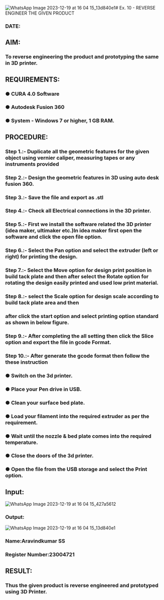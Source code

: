 ![WhatsApp Image 2023-12-19 at 16 04 15_13d840e1](https://github.com/aravindkumar23004721/Ex.-10---REVERSE-ENGINEER-THE-GIVEN-PRODUCT/assets/148962674/2ce7a841-2595-468a-8517-0fae67074083)# Ex. 10 - REVERSE ENGINEER THE GIVEN PRODUCT

### DATE: 

## AIM: 
### To reverse engineering the product and prototyping the same in 3D printer.

## REQUIREMENTS:
### ●	CURA 4.0 Software
### ●	 Autodesk Fusion 360
### ●	 System - Windows 7 or higher, 1 GB RAM.

## PROCEDURE:
### Step 1.:- Duplicate all the geometric features for the given object using vernier caliper, measuring tapes or any instruments provided
### Step 2.:- Design the geometric features in 3D using auto desk fusion 360.
### Step 3.:- Save the file and export as .stl
### Step 4.:- Check all Electrical connections in the 3D printer.
### Step 5.:- First we install the software related the 3D printer (idea maker, ultimaker etc.)In idea maker first open the software and click the open file option.
### Step 6.:- Select the Pan option and select the extruder (left or right) for printing the design.
### Step 7.:- Select the Move option for design print position in build tack plate and then after select the Rotate option for rotating the design easily printed and used low print material.
### Step 8.:- select the Scale option for design scale according to build tack plate area and then
### after click the start option and select printing option standard as shown in below figure.
### Step 9.:- After completing the all setting then click the Slice option and export the file in gcode Format.
### Step 10.:- After generate the gcode format then follow the these instruction 
  ###   ●	Switch on the 3d printer.
  ###   ●	Place your Pen drive in USB.
  ###   ●	Clean your surface bed plate.
  ###   ●	Load your filament into the required extruder as per the requirement.
  ###   ●	Wait until the nozzle & bed plate comes into the required temperature.
  ###   ●	Close the doors of the 3d printer.
  ###   ●	Open the file from the USB storage and select the Print option.

## Input:
![WhatsApp Image 2023-12-19 at 16 04 15_427a5612](https://github.com/aravindkumar23004721/Ex.-10---REVERSE-ENGINEER-THE-GIVEN-PRODUCT/assets/148962674/f1124ff3-a352-455c-a141-f69f8fd5d0f4)

### Output:
![WhatsApp Image 2023-12-19 at 16 04 15_13d840e1](https://github.com/aravindkumar23004721/Ex.-10---REVERSE-ENGINEER-THE-GIVEN-PRODUCT/assets/148962674/4b30ec68-24af-4fda-8d5d-951800b2a474)


### Name:Aravindkumar SS
### Register Number:23004721

## RESULT:
###   Thus the given product is reverse engineered and prototyped using 3D Printer.
